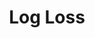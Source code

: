 ---
title: "Log Loss"

categories: ['']

tags: ['Log', 'Loss']

arabic: ['خسارة السجل', 'الخطأ اللوجيستي']

publishers: ['معجم مصطلحات التعلم الآلي والتعلم العميق وعلم البيانات']

types: "word"

slug: ""
---